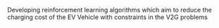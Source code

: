 Developing reinforcement learning algorithms which aim to reduce the charging cost of the EV Vehicle with constraints in the V2G problems
